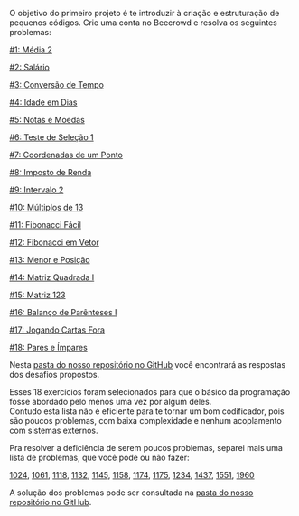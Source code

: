 O objetivo do primeiro projeto é te introduzir à criação e estruturação de pequenos códigos.
Crie uma conta no Beecrowd e resolva os seguintes problemas:

[\#1: Média 2](https://www.beecrowd.com.br/judge/pt/problems/view/1006)

[\#2: Salário](https://www.beecrowd.com.br/judge/pt/problems/view/1008)

[\#3: Conversão de Tempo](https://www.beecrowd.com.br/judge/pt/problems/view/1019)

[\#4: Idade em Dias](https://www.beecrowd.com.br/judge/pt/problems/view/1020)

[\#5: Notas e Moedas](https://www.beecrowd.com.br/judge/pt/problems/view/1021)

[\#6: Teste de Seleção 1](https://www.beecrowd.com.br/judge/pt/problems/view/1035)

[\#7: Coordenadas de um Ponto](https://www.beecrowd.com.br/judge/pt/problems/view/1041)

[\#8: Imposto de Renda](https://www.beecrowd.com.br/judge/pt/problems/view/1051)

[\#9: Intervalo 2](https://www.beecrowd.com.br/judge/pt/problems/view/1072)

[\#10: Múltiplos de 13](https://www.beecrowd.com.br/judge/pt/problems/view/1132)

[\#11: Fibonacci Fácil](https://www.beecrowd.com.br/judge/pt/problems/view/1151)

[\#12: Fibonacci em Vetor](https://www.beecrowd.com.br/judge/pt/problems/view/1176)

[\#13: Menor e Posição](https://www.beecrowd.com.br/judge/pt/problems/view/1180)

[\#14: Matriz Quadrada I](https://www.beecrowd.com.br/judge/pt/problems/view/1435)

[\#15: Matriz 123](https://www.beecrowd.com.br/judge/pt/problems/view/1534)

[\#16: Balanço de Parênteses I](https://www.beecrowd.com.br/judge/pt/problems/view/1068)

[\#17: Jogando Cartas Fora](https://www.beecrowd.com.br/judge/pt/problems/view/1110)

[\#18: Pares e Ímpares](https://www.beecrowd.com.br/judge/pt/problems/view/1259)

Nesta [pasta do nosso repositório no GitHub](https://github.com/irmaos-dev/irmaos.dev/trilha/docs/javascript/problemas) você encontrará as respostas dos desafios propostos.

Esses 18 exercícios foram selecionados para que o básico da programação fosse abordado pelo menos uma vez por algum deles.  
Contudo esta lista não é eficiente para te tornar um bom codificador, pois são poucos problemas, com baixa complexidade e nenhum acoplamento com sistemas externos.

Pra resolver a deficiência de serem poucos problemas, separei mais uma lista de problemas, que você pode ou não fazer:

[1024](https://www.beecrowd.com.br/judge/pt/problems/view/1024), [1061](https://www.beecrowd.com.br/judge/pt/problems/view/1061), [1118](https://www.beecrowd.com.br/judge/pt/problems/view/1118), [1132](https://www.beecrowd.com.br/judge/pt/problems/view/1132), [1145](https://www.beecrowd.com.br/judge/pt/problems/view/1145), [1158](https://www.beecrowd.com.br/judge/pt/problems/view/1158), [1174](https://www.beecrowd.com.br/judge/pt/problems/view/1174), [1175](https://www.beecrowd.com.br/judge/pt/problems/view/1175), [1234](https://www.beecrowd.com.br/judge/pt/problems/view/1234), [1437](https://www.beecrowd.com.br/judge/pt/problems/view/1437), [1551](https://www.beecrowd.com.br/judge/pt/problems/view/1551), [1960](https://www.beecrowd.com.br/judge/pt/problems/view/1960)

A solução dos problemas pode ser consultada na [pasta do nosso repositório no GitHub](https://github.com/irmaos-dev/irmaos.dev/trilha/docs/javascript/opcionais).